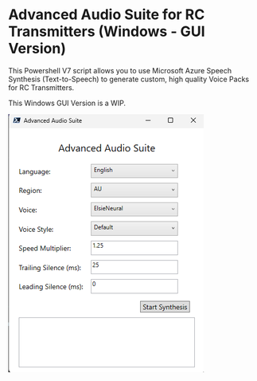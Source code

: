 # Advanced Audio Suite for RC Transmitters (Windows - GUI Version)
This Powershell V7 script allows you to use Microsoft Azure Speech Synthesis (Text-to-Speech) to generate custom, high quality Voice Packs for RC Transmitters.

This Windows GUI Version is a WIP.  

![](docs/img/AAS.png)
